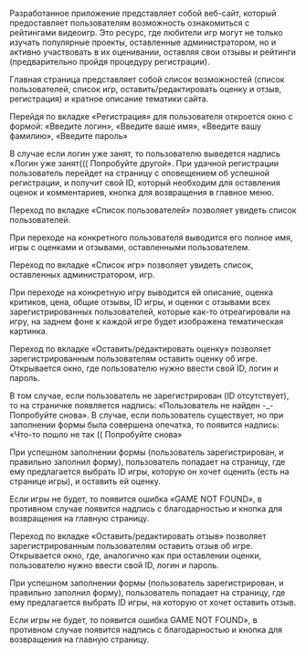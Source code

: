 Разработанное приложение представляет собой веб-сайт, который предоставляет пользователям возможность ознакомиться с рейтингами видеоигр. Это ресурс, где любители игр могут не только изучать популярные проекты, оставленные администратором, но и активно участвовать в их оценивании, оставляя свои отзывы и рейтинги (предварительно пройдя процедуру регистрации).

Главная страница представляет собой список возможностей (список пользователей, список игр, оставить/редактировать оценку и отзыв, регистрация) и кратное описание тематики сайта.

Перейдя по вкладке «Регистрация» для пользователя откроется окно с формой: «Введите логин», «Введите ваше имя», «Введите вашу фамилию», «Введите пароль»

В случае если логин уже занят, то пользователю выведется надпись «Логин уже занят((( Попробуйте другой». При удачной регистрации пользователь перейдет на страницу с оповещением об успешной регистрации, и получит свой ID, который необходим для оставления оценок и комментариев, кнопка для возвращения в главное меню.

Переход по вкладке «Список пользователей» позволяет увидеть список пользователей.

При переходе на конкретного пользователя выводится его полное имя, игры с оценками и отзывами, оставленными пользователем.

Переход по вкладке «Список игр» позволяет увидеть список, оставленных администратором, игр.

При переходе на конкретную игру выводится ей описание, оценка критиков, цена, общие отзывы, ID игры, и оценки с отзывами всех зарегистрированных пользователей, которые как-то отреагировали на игру, на заднем фоне к каждой игре будет изображена тематическая картинка.

Переход по вкладке «Оставить/редактировать оценку» позволяет зарегистрированным пользователям оставить оценку об игре. Открывается окно, где пользователю нужно ввести свой ID, логин и пароль.

В том случае, если пользователь не зарегистрирован (ID отсутствует), то на страничке появляется надпись: «Пользователь не найден -_- Попробуйте снова». В случае, если пользователь существует, но при заполнении формы была совершена опечатка, то появится надпись: «Что-то пошло не так (( Попробуйте снова» 

При успешном заполнении формы (пользователь зарегистрирован, и правильно заполнил форму), пользователь попадает на страницу, где ему предлагается выбрать ID игры, которую он хочет оценить (есть на странице игры), и оставить ей оценку.

Если игры не будет, то появится ошибка «GAME NOT FOUND», в противном случае появится надпись с благодарностью и кнопка для возвращения на главную страницу.

Переход по вкладке «Оставить/редактировать отзыв» позволяет зарегистрированным пользователям оставить отзыв об игре. Открывается окно, где, аналогично как при оставлении оценки,  пользователю нужно ввести свой ID, логин и пароль.

При успешном заполнении формы (пользователь зарегистрирован, и правильно заполнил форму), пользователь попадает на страницу, где ему предлагается выбрать ID игры, на которую от хочет оставить отзыв.

Если игры не будет, то появится ошибка GAME NOT FOUND», в противном случае появится надпись с благодарностью и кнопка для возвращения на главную страницу.
